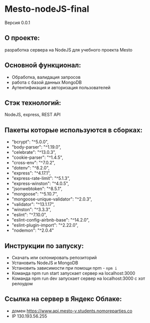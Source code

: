 # Mesto-nodeJS-final
Версия 0.0.1

## О проекте:
разработка сервера на NodeJS для учебного проекта Mesto


## Основной функционал:
- Обработка, валидация запросов
- работа с базой данных MongoDB
- Аутентификация и авторизация пользователей

## Стэк технологий:
NodeJS, express, REST API

## Пакеты которые используются в сборках:

  - "bcrypt": "^5.0.0",
  - "body-parser": "^1.19.0",
  - "celebrate": "^13.0.3",
  - "cookie-parser": "^1.4.5",
  - "cross-env": "^7.0.2",
  - "dotenv": "^8.2.0",
  - "express": "^4.17.1",
  - "express-rate-limit": "^5.1.3",
  - "express-winston": "^4.0.5",
  - "jsonwebtoken": "^8.5.1",
  - "mongoose": "^5.10.7",
  - "mongoose-unique-validator": "^2.0.3",
  - "validator": "^13.1.17",
  - "winston": "^3.3.3",
  - "eslint": "^7.10.0",
  - "eslint-config-airbnb-base": "^14.2.0",
  - "eslint-plugin-import": "^2.22.0",
  - "nodemon": "^2.0.4"

## Инструкции по запуску:
- Скачать или склонировать репозиторий
- Установить NodeJS и MongoDB
- Установить зависимости при помощи npm - `npm i`
- Команда npm run start запускает сервер на localhost:3000
- Команда npm run dev запускает сервер на localhost:3000 с хот релоудом

## Ссылка на сервер в Яндекс Облаке:
- домен
https://www.api.mesto-v.students.nomoreparties.co
- IP
130.193.56.255
